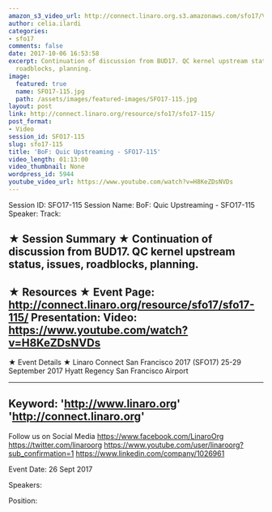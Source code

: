 ```yaml
---
amazon_s3_video_url: http://connect.linaro.org.s3.amazonaws.com/sfo17/Videos/SFO17-115%20BoF%20%20Quic%20Upstreaming.mp4
author: celia.ilardi
categories:
- sfo17
comments: false
date: 2017-10-06 16:53:58
excerpt: Continuation of discussion from BUD17. QC kernel upstream status, issues,
  roadblocks, planning.
image:
  featured: true
  name: SFO17-115.jpg
  path: /assets/images/featured-images/SFO17-115.jpg
layout: post
link: http://connect.linaro.org/resource/sfo17/sfo17-115/
post_format:
- Video
session_id: SFO17-115
slug: sfo17-115
title: 'BoF: Quic Upstreaming - SFO17-115'
video_length: 01:13:00
video_thumbnail: None
wordpress_id: 5944
youtube_video_url: https://www.youtube.com/watch?v=H8KeZDsNVDs
---
```


Session ID: SFO17-115
Session Name: BoF: Quic Upstreaming - SFO17-115
Speaker: 
Track: 


★ Session Summary ★
Continuation of discussion from BUD17. QC kernel upstream status, issues, roadblocks, planning.
---------------------------------------------------
★ Resources ★
Event Page: http://connect.linaro.org/resource/sfo17/sfo17-115/
Presentation: 
Video: https://www.youtube.com/watch?v=H8KeZDsNVDs
 ---------------------------------------------------

★ Event Details ★
Linaro Connect San Francisco 2017 (SFO17)
25-29 September 2017
Hyatt Regency San Francisco Airport

---------------------------------------------------
Keyword: 
'http://www.linaro.org'
'http://connect.linaro.org'
---------------------------------------------------
Follow us on Social Media
https://www.facebook.com/LinaroOrg
https://twitter.com/linaroorg
https://www.youtube.com/user/linaroorg?sub_confirmation=1
https://www.linkedin.com/company/1026961

Event Date: 26 Sept 2017

Speakers: 

Position:
